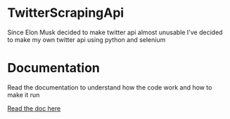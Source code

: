 # TwitterScrapingApi

Since Elon Musk decided to make twitter api almost unusable I've decided to make my own twitter api using python and selenium

# Documentation

Read the documentation to understand how the code work and how to make it run

[Read the doc here](https://steevenakintilo.github.io/TwitterScrapingApi/)
